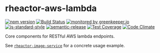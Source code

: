 # rheactor-aws-lambda

[![npm version](https://img.shields.io/npm/v/@resourcefulhumans/rheactor-aws-lambda.svg)](https://www.npmjs.com/package/@resourcefulhumans/rheactor-aws-lambda)
[![Build Status](https://travis-ci.org/ResourcefulHumans/rheactor-aws-lambda.svg?branch=master)](https://travis-ci.org/ResourcefulHumans/rheactor-aws-lambda)
[![monitored by greenkeeper.io](https://img.shields.io/badge/greenkeeper.io-monitored-brightgreen.svg)](http://greenkeeper.io/) 
[![js-standard-style](https://img.shields.io/badge/code%20style-standard-brightgreen.svg)](http://standardjs.com/)
[![semantic-release](https://img.shields.io/badge/semver-semantic%20release-e10079.svg)](https://github.com/semantic-release/semantic-release)
[![Test Coverage](https://codeclimate.com/github/ResourcefulHumans/rheactor-aws-lambda/badges/coverage.svg)](https://codeclimate.com/github/ResourcefulHumans/rheactor-aws-lambda/coverage)
[![Code Climate](https://codeclimate.com/github/ResourcefulHumans/rheactor-aws-lambda/badges/gpa.svg)](https://codeclimate.com/github/ResourcefulHumans/rheactor-aws-lambda)

Core components for RESTful AWS lambda endpoints.

See [`rheactor-image-service`](https://github.com/ResourcefulHumans/rheactor-image-service/blob/master/package.json) for a concrete usage example.
